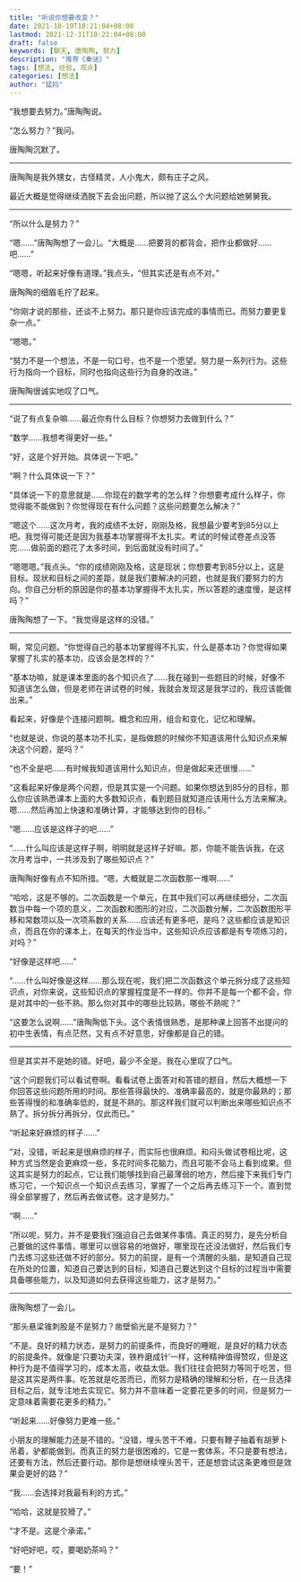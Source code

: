 ```yaml
---
title: "听说你想要改变？"
date: 2021-10-19T10:21:04+08:00
lastmod: 2021-12-31T10:21:04+08:00
draft: false
keywords: [聊天, 唐陶陶, 努力]
description: "推荐《秦谜》"
tags: [想法, 经验, 观点]
categories: [想法]
author: "猛犸"
---
```


“我想要去努力。”唐陶陶说。

“怎么努力？”我问。

唐陶陶沉默了。

---

唐陶陶是我外甥女，古怪精灵，人小鬼大，颇有庄子之风。

最近大概是觉得继续洒脱下去会出问题，所以抛了这么个大问题给她舅舅我。

---

“所以什么是努力？”

“嗯……”唐陶陶想了一会儿。“大概是……把要背的都背会，把作业都做好……吧……”

“嗯嗯，听起来好像有道理。”我点头，“但其实还是有点不对。”

唐陶陶的细眉毛拧了起来。

“你刚才说的那些，还谈不上努力。那只是你应该完成的事情而已。而努力要更复杂一点。”

“嗯嗯。”

“努力不是一个想法，不是一句口号，也不是一个愿望。努力是一系列行为。这些行为指向一个目标，同时也指向这些行为自身的改进。”

唐陶陶很诚实地叹了口气。

---

“说了有点复杂嘛……最近你有什么目标？你想努力去做到什么？”

“数学……我想考得更好一些。”

“好，这是个好开始。具体说一下吧。”

“啊？什么具体说一下？”

“具体说一下的意思就是……你现在的数学考的怎么样？你想要考成什么样子，你觉得能不能做到？你觉得现在有什么问题？这些问题要怎么解决？”

“嗯这个……这次月考，我的成绩不太好，刚刚及格，我想最少要考到85分以上吧。我觉得可能还是因为我基本功掌握得不太扎实。考试的时候试卷差点没答完……做前面的题花了太多时间，到后面就没有时间了。”

“嗯嗯嗯。”我点头。“你的成绩刚刚及格，这是现状；你想要考到85分以上，这是目标。现状和目标之间的差距，就是我们要解决的问题，也就是我们要努力的方向。你自己分析的原因是你的基本功掌握得不太扎实，所以答题的速度慢，是这样吗？”

唐陶陶想了一下。“我觉得是这样的没错。”

---

啊，常见问题。“你觉得自己的基本功掌握得不扎实，什么是基本功？你觉得如果掌握了扎实的基本功，应该会是怎样的？”

“基本功嘛，就是课本里面的各个知识点了……我在碰到一些题目的时候，好像不知道该怎么做，但是老师在讲试卷的时候，我就会发现这是我学过的，我应该能做出来。”

看起来，好像是个连接问题啊。概念和应用，组合和变化，记忆和理解。

“也就是说，你说的基本功不扎实，是指做题的时候你不知道该用什么知识点来解决这个问题，是吗？”

“也不全是吧……有时候我知道该用什么知识点，但是做起来还很慢……”

“这看起来好像是两个问题，但是其实是一个问题。如果你想达到85分的目标，那么你应该熟悉课本上面的大多数知识点，看到题目就知道应该用什么方法来解决。嗯……然后再加上快速和准确计算，才能够达到你的目标。”

“嗯……应该是这样子的吧……”

“……什么叫应该是这样子啊，明明就是这样子好嘛。那，你能不能告诉我，在这次月考当中，一共涉及到了哪些知识点？”

唐陶陶好像有点不知所措。“嗯，大概就是二次函数那一堆啊……”

“哈哈，这是不够的。二次函数是一个单元，在其中我们可以再继续细分，二次函数当中每一个项的意义，二次函数和图形的对应，二次函数分解，二次函数图形平移和常数项以及一次项系数的关系……应该还有更多吧，是吗？这些都应该是知识点，而且在你的课本上，在每天的作业当中，这些知识点应该都是有专项练习的，对吗？”

“好像是这样吧……”

“……什么叫好像是这样……那么现在呢，我们把二次函数这个单元拆分成了这些知识点，对你来说，这些知识点的掌握程度是不一样的。你并不是每一个都不会，你是对其中的一些不熟。那么你对其中的哪些比较熟，哪些不熟呢？”

“这要怎么说啊……”唐陶陶低下头。这个表情很熟悉，是那种课上回答不出提问的初中生表情，有点茫然，又有点不好意思，好像都是自己的错。

---

但是其实并不是她的错。好吧，最少不全是。我在心里叹了口气。

“这个问题我们可以看试卷啊。看看试卷上面答对和答错的题目，然后大概想一下你回答这些问题所用的时间。那些答得最快的、准确率最高的，就是你最熟的；那些答得慢的和准确率低的，就是不熟的。那这样我们就可以判断出来哪些知识点不熟了。拆分拆分再拆分，仅此而已。”

“听起来好麻烦的样子……”

“对，没错，听起来是很麻烦的样子，而实际也很麻烦。和闷头做试卷相比呢，这种方式当然是会更麻烦一些，多花时间多花脑力，而且可能不会马上看到成果。但这其实是努力的起点，它让我们能够找到自己最薄弱的地方，然后接下来我们专门练习它，一个知识点一个知识点去练习，掌握了一个之后再去练习下一个。直到觉得全部掌握了，然后再去做试卷。这才是努力。”

“啊……”

“所以呢，努力，并不是要我们强迫自己去做某件事情。真正的努力，是先分析自己要做的这件事情，哪里可以很容易的地做好，哪里现在还没法做好，然后我们专门去练习这些还做不好的部分。努力的前提，是有一个清醒的头脑，是知道自己现在所处的位置，知道自己要达到的目标，知道自己要达到这个目标的过程当中需要具备哪些能力，以及知道如何去获得这些能力，这才是努力。”

---

唐陶陶想了一会儿。

“那头悬梁锥刺股是不是努力？凿壁偷光是不是努力？”

“不是。良好的精力状态，是努力的前提条件，而良好的睡眠，是良好的精力状态的前提条件。就像是‘只要功夫深，铁杵磨成针’一样，这种精神值得赞叹，但是这种行为是不值得学习的，成本太高，收益太低。我们往往会把努力等同于吃苦，但是这其实是两件事。吃苦就是吃苦而已，而努力是精确的理解和分析，在一旦选择目标之后，就专注地去实现它。努力并不意味着一定要花更多的时间，但是努力一定意味着需要花更多的精力。”

“听起来……好像努力更难一些。”

小朋友的理解能力还是不错的。“没错，埋头苦干不难，只要有鞭子抽着有胡萝卜吊着，驴都能做到。而真正的努力是很困难的，它是一套体系，不只是要有想法，还要有方法，然后还要行动。那你是想继续埋头苦干，还是想尝试这条更难但是效果会更好的路？”

“我……会选择对我最有利的方式。”

“哈哈，这就是狡猾了。”

“才不是。这是个承诺。”

“好吧好吧，哎，要喝奶茶吗？”

“要！”
